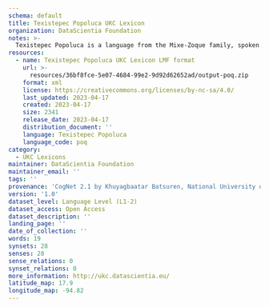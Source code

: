 ```yaml
---
schema: default
title: Texistepec Popoluca UKC Lexicon
organization: DataScientia Foundation
notes: >-
  Texistepec Popoluca is a language from the Mixe-Zoque family, spoken in North America. The UKC Lexicon of Texistepec Popoluca is represented as a lexico-semantic network. It consists of words, word senses, synsets, as well as sense-level and synset-level relationships.
resources:
  - name: Texistepec Popoluca UKC Lexicon LMF format
    url: >-
      resources/36bf8fce-5e07-4684-99e2-9d92d62652ad/output-poq.zip
    format: xml
    license: https://creativecommons.org/licenses/by-nc-sa/4.0/
    last_updated: 2023-04-17
    created: 2023-04-17
    size: 2341
    release_date: 2023-04-17
    distribution_document: ''
    language: Texistepec Popoluca
    language_code: poq
category:
  - UKC Lexicons
maintainer: DataScientia Foundation
maintainer_email: ''
tags: ''
provenance: 'CogNet 2.1 by Khuyagbaatar Batsuren, National University of Mongolia (http://cognet.ukc.disi.unitn.it); Native Languages of the Americas 2021.11. by Laura Redish and Orrin Lewis (http://www.native-languages.org); Princeton WordNet 2.1 by Princeton University (https://wordnet.princeton.edu)'
version: '1.0'
dataset_level: Language Level (L1-2)
dataset_access: Open Access
dataset_description: ''
landing_page: ''
date_of_collection: ''
words: 19
synsets: 28
senses: 28
sense_relations: 0
synset_relations: 0
more_information: http://ukc.datascientia.eu/
latitude_map: 17.9
longitude_map: -94.82
---
```


